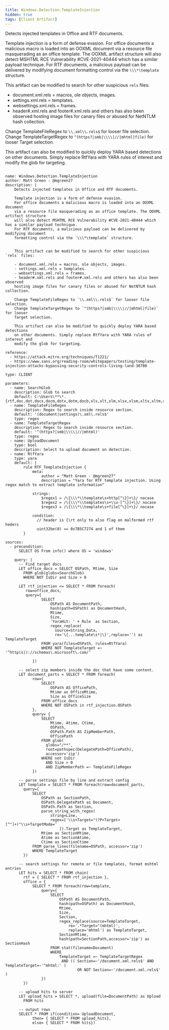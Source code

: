 ```yaml
---
title: Windows.Detection.TemplateInjection
hidden: true
tags: [Client Artifact]
---
```


Detects injected templates in Office and RTF documents.

Template injection is a form of defense evasion.
For office documents a malicious macro is loaded into an OOXML document
via a resource file masquerading as an office template. The OOXML artifact structure
will also detect MSHTML RCE Vulnerability #CVE-2021-40444 which has a similar payload technique.
For RTF documents, a malicious payload can be delivered by modifying document
formatting control via the `\\\*\template` structure.


This artifact can be modified to search for other suspicious `rels` files:

- document.xml.rels = macros, ole objects, images.
- settings.xml.rels = templates.
- websettings.xml.rels = frames.
- header#.xml.rels and footer#.xml.rels and others has also been observed
hosting image files for canary files or abused for NetNTLM hash collection.

Change TemplateFileRegex to `\\.xml\\.rels$` for looser file selection.
Change TemplateTargetRegex to `^(https?|smb|\\\\|//|mhtml|file)` for looser
Target selection.

This artifact can also be modified to quickly deploy YARA based detections
on other documents. Simply replace RtfYara with YARA rules of interest and
modify the glob for targeting.


<pre><code class="language-yaml">
name: Windows.Detection.TemplateInjection
author: Matt Green - @mgreen27
description: |
    Detects injected templates in Office and RTF documents.

    Template injection is a form of defense evasion.
    For office documents a malicious macro is loaded into an OOXML document
    via a resource file masquerading as an office template. The OOXML artifact structure
    will also detect MSHTML RCE Vulnerability #CVE-2021-40444 which has a similar payload technique.
    For RTF documents, a malicious payload can be delivered by modifying document
    formatting control via the `\\\*\template` structure.


    This artifact can be modified to search for other suspicious `rels` files:

    - document.xml.rels = macros, ole objects, images.
    - settings.xml.rels = templates.
    - websettings.xml.rels = frames.
    - header#.xml.rels and footer#.xml.rels and others has also been observed
    hosting image files for canary files or abused for NetNTLM hash collection.

    Change TemplateFileRegex to `\\.xml\\.rels$` for looser file selection.
    Change TemplateTargetRegex to `^(https?|smb|\\\\|//|mhtml|file)` for looser
    Target selection.

    This artifact can also be modified to quickly deploy YARA based detections
    on other documents. Simply replace RtfYara with YARA rules of interest and
    modify the glob for targeting.

reference:
  - https://attack.mitre.org/techniques/T1221/
  - https://www.sans.org/reading-room/whitepapers/testing/template-injection-attacks-bypassing-security-controls-living-land-38780

type: CLIENT

parameters:
  - name: SearchGlob
    description: Glob to search
    default: C:\Users\**\*.{rtf,doc,dot,docx,docm,dotx,dotm,docb,xls,xlt,xlm,xlsx,xlsm,xltx,xltm,xlsb,ppt,pptx,pptm,potx,potm}
  - name: TemplateFileRegex
    description: Regex to search inside resource section.
    default: '(document|settings)\.xml\.rels$'
    type: regex
  - name: TemplateTargetRegex
    description: Regex to search inside resource section.
    default: '^(https?|smb|\\\\|//|mhtml)'
    type: regex
  - name: UploadDocument
    type: bool
    description: Select to upload document on detection.
  - name: RtfYara
    type: yara
    default: |
        rule RTF_TemplateInjection {
            meta:
                author = "Matt Green - @mgreen27"
                description = "Yara for RTF template injection. Using regex match to extract template information"

            strings:
                $regex1 = /\{\\\*\\template\s+http[^\}]+\}/ nocase
                $regex2 = /\{\\\*\\templates\s+\\u-[^\}]+\}/ nocase
                $regex3 = /\{\\\*\\template\s+file[^\}]+\}/ nocase

            condition:
              // header is {\rt only to also flag on malformed rtf heders
              uint32be(0) == 0x7B5C7274 and 1 of them
        }

sources:
  - precondition:
      SELECT OS From info() where OS = 'windows'

    query: |
      -- Find target docs
      LET office_docs = SELECT OSPath, Mtime, Size
        FROM glob(globs=SearchGlob)
        WHERE NOT IsDir and Size &gt; 0

      LET rtf_injection &lt;= SELECT * FROM foreach(
         row=office_docs,
         query={
                SELECT
                    OSPath AS DocumentPath,
                    hash(path=OSPath) as DocumentHash,
                    Mtime,
                    Size,
                    'YaraHit: ' + Rule  as Section,
                    regex_replace(
                      source=String.Data,
                      re='\{...template\s*|\}',replace='') as TemplateTarget
                FROM yara(files=OSPath, rules=RtfYara)
                WHERE NOT TemplateTarget =~ '^http(s|)://schemas\.microsoft\.com/'

            })

      -- select zip members inside the doc that have some content.
      LET document_parts = SELECT * FROM foreach(
            row={
                SELECT
                    OSPath AS OfficePath,
                    Mtime as OfficeMtime,
                    Size as OfficeSize
                FROM office_docs
                WHERE NOT OSPath in rtf_injection.OSPath
            },
            query= {
                SELECT
                    Mtime, Atime, Ctime,
                    OSPath,
                    OSPath.Path AS ZipMemberPath,
                    OfficePath
                FROM glob(
                  globs="/**",
                  root=pathspec(DelegatePath=OfficePath),
                  accessor='zip')
                WHERE not IsDir
                  AND Size &gt; 0
                  AND ZipMemberPath =~ TemplateFileRegex
            })

      -- parse settings file by line and extract config
      LET template = SELECT * FROM foreach(row=document_parts,
        query={
            SELECT
                OSPath as SectionPath,
                OSPath.DelegatePath as Document,
                OSPath.Path as Section,
                parse_string_with_regex(
                    string=Line,
                    regex=['\\s+Target="(?P&lt;Target&gt;[^"]+)"\\s+TargetMode='
                        ]).Target as TemplateTarget,
                Mtime as SectionMtime,
                Atime as SectionAtime,
                Ctime as SectionCtime
            FROM parse_lines(filename=OSPath, accessor='zip')
            WHERE TemplateTarget
        })

      -- search settings for remote or file templates, format mshtml entries
      LET hits = SELECT * FROM chain(
        rtf = { SELECT * FROM rtf_injection },
        office = {
            SELECT * FROM foreach(row=template,
                query={
                    SELECT
                        OSPath AS DocumentPath,
                        hash(path=OSPath) as DocumentHash,
                        Mtime,
                        Size,
                        Section,
                        regex_replace(source=TemplateTarget,
                            re='.*Target="(mhtml)',
                            replace='mhtml') as TemplateTarget,
                        SectionMtime,
                        hash(path=SectionPath,accessor='zip') as SectionHash
                    FROM stat(filename=Document)
                    WHERE
                        TemplateTarget =~ TemplateTargetRegex
                         AND (( Section=~'/document.xml.rels$' AND TemplateTarget=~'^mhtml:' )
                                OR NOT Section=~'/document.xml.rels$' )
                })
        })

      -- upload hits to server
      LET upload_hits = SELECT *, upload(file=DocumentPath) as Upload
        FROM hits

      -- output rows
      SELECT * FROM if(condition= UploadDocument,
            then= { SELECT * FROM upload_hits},
            else= { SELECT * FROM hits})

</code></pre>

